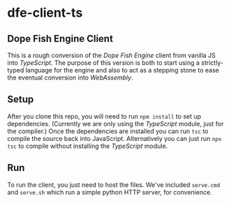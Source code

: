 # dfe-client-ts
 ## Dope Fish Engine Client

 This is a rough conversion of the *Dope Fish Engine* client from vanilla JS into *TypeScript*. The purpose of this version is both to start using a strictly-typed language for the engine and also to act as a stepping stone to ease the eventual conversion into *WebAssembly*.

 ## Setup
 After you clone this repo, you will need to run `npm install` to set up dependencies. (Currently we are only using the *TypeScript* module, just for the compiler.)
 Once the dependencies are installed you can run `tsc` to compile the source back into JavaScript.
 Alternatively you can just run `npx tsc` to compile without installing the *TypeScript* module.

 ## Run
To run the client, you just need to host the files. We've included `serve.cmd` and `serve.sh` which run a simple python HTTP server, for convenience.
